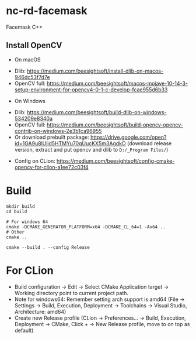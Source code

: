 # nc-rd-facemask
Facemask C++

## Install OpenCV

- On macOS
+ Dlib: https://medium.com/beesightsoft/install-dlib-on-macos-946dc53f7d7e
+ OpenCV full: https://medium.com/beesightsoft/macos-mojave-10-14-3-setup-environment-for-opencv4-0-1-c-develop-fcae955d6b33

- On Windows
+ Dlib: https://medium.com/beesightsoft/build-dlib-on-windows-534209e8340a
+ OpenCV full: https://medium.com/beesightsoft/build-opencv-opencv-contrib-on-windows-2e3b1ca96955
+ Or download prebuilt package: https://drive.google.com/open?id=1GA9u8lUlid5HTMYu70qUucKX5m3AgdkO (download release version, extract and put opencv and dlib to `D:/_Program Files/`)

- Config on CLion: https://medium.com/beesightsoft/config-cmake-opencv-for-clion-a1ee72c03f4

# Build
```
mkdir build
cd build

# For windows 64
cmake -DCMAKE_GENERATOR_PLATFORM=x64 -DCMAKE_CL_64=1 -Ax64 ..
# Other
cmake ..

cmake --build . --config Release
```

# For CLion
- Build configuration -> Edit -> Select CMake Application target -> Working directory point to current project path.
- Note for windows64:
Remember setting arch support is amd64 (File -> Settings -> Build, Execution, Deployment -> Toolchains -> Visual Studio, Architecture: amd64)
- Create new Release profile (CLion -> Preferences... -> Build, Execution, Deployment -> CMake, Click + -> New Release profile, move to on top as default)
